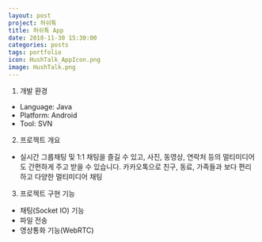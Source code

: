 ```yaml
---
layout: post
project: 허쉬톡
title: 허쉬톡 App
date: 2018-11-30 15:30:00 
categories: posts 
tags: portfolio
icon: HushTalk_AppIcon.png
image: HushTalk.png
---
```


1) 개발 환경  
 - Language: Java  
 - Platform: Android  
 - Tool: SVN

2) 프로젝트 개요  
 - 실시간 그룹채팅 및 1:1 채팅을 즐길 수 있고, 사진, 동영상, 연락처 등의 멀티미디어도 간편하게 주고 받을 수 있습니다. 카카오톡으로 친구, 동료, 가족들과 보다 편리하고 다양한 멀티미디어 채팅

3) 프로젝트 구현 기능  
 - 채팅(Socket IO) 기능
 - 파일 전송
 - 영상통화 기능(WebRTC)
  
